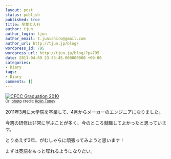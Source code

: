 ```yaml
---
layout: post
status: publish
published: true
title: 卒業と入社
author: tjun
author_login: tjun
author_email: t.junichiro@gmail.com
author_url: http://tjun.jp/blog/
wordpress_id: 795
wordpress_url: http://tjun.jp/blog/?p=795
date: 2011-04-09 23:33:45.000000000 +09:00
categories:
- Diary
tags:
- Diary
comments: []
---
```

<a href="http://www.flickr.com/photos/43053584@N00/4644400037/" title="CFCC Graduation 2010" target="_blank"><img src="http://farm5.static.flickr.com/4036/4644400037_8c0232bc8d_m.jpg" alt="CFCC Graduation 2010" border="0" /></a><br /><small><a href="http://creativecommons.org/licenses/by-sa/2.0/" title="Attribution-ShareAlike License" target="_blank"><img src="http://tjun.jp/blog/wp-content/plugins/photo-dropper/images/cc.png" alt="Creative Commons License" border="0" width="16" height="16" align="absmiddle" /></a> <a href="http://www.photodropper.com/photos/" target="_blank">photo</a> credit: <a href="http://www.flickr.com/photos/43053584@N00/4644400037/" title="Kolin Toney" target="_blank">Kolin Toney</a></small>

2011年3月に大学院を卒業して、4月からメーカーのエンジニアになりました。

今週の研修は非常に学ぶことが多く、今のところ就職してよかったと思っています。

とりあえず3年、がむしゃらに頑張ってみようと思います！

まずは英語をもっと喋れるようになりたい。
